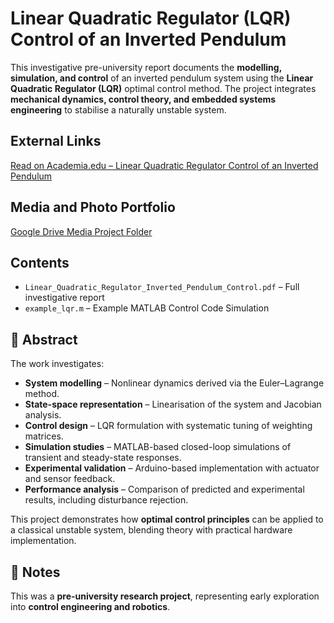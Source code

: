 # Linear Quadratic Regulator (LQR) Control of an Inverted Pendulum

This investigative pre-university report documents the **modelling, simulation, and control** of an inverted pendulum system using the **Linear Quadratic Regulator (LQR)** optimal control method. The project integrates **mechanical dynamics, control theory, and embedded systems engineering** to stabilise a naturally unstable system.

## External Links
[Read on Academia.edu – Linear Quadratic Regulator Control of an Inverted Pendulum](https://www.academia.edu/143427405/Linear_Quadratic_Regulator_Control_of_an_Inverted_Pendulum?source=swp_share)

## Media and Photo Portfolio
[Google Drive Media Project Folder](https://drive.google.com/drive/folders/1K-OgRF_3hPZy2PV8KZcCZxD2dTSRuTHy?usp=drive_link)

## Contents
- `Linear_Quadratic_Regulator_Inverted_Pendulum_Control.pdf` – Full investigative report  
- `example_lqr.m` – Example MATLAB Control Code Simulation

## 📝 Abstract
The work investigates:
- **System modelling** – Nonlinear dynamics derived via the Euler–Lagrange method.  
- **State-space representation** – Linearisation of the system and Jacobian analysis.  
- **Control design** – LQR formulation with systematic tuning of weighting matrices.  
- **Simulation studies** – MATLAB-based closed-loop simulations of transient and steady-state responses.  
- **Experimental validation** – Arduino-based implementation with actuator and sensor feedback.  
- **Performance analysis** – Comparison of predicted and experimental results, including disturbance rejection.  

This project demonstrates how **optimal control principles** can be applied to a classical unstable system, blending theory with practical hardware implementation.  

## 🔬 Notes
This was a **pre-university research project**, representing early exploration into **control engineering and robotics**.

